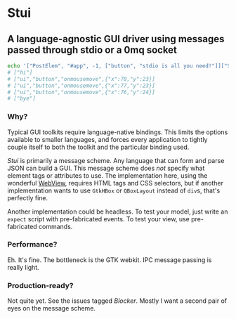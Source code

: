 # Stui

## A language-agnostic GUI driver using messages passed through stdio or a 0mq socket

```bash
echo '["PostElem", "#app", -1, ["button", "stdio is all you need!"]]["Subscribe", "button", "onmousemove", ["x", "y"]]' | stui
# ["hi"]
# ["ui","button","onmousemove",{"x":78,"y":23}]
# ["ui","button","onmousemove",{"x":77,"y":23}]
# ["ui","button","onmousemove",{"x":76,"y":24}]
# ["bye"]
```

### Why?

Typical GUI toolkits require language-native bindings. This limits the options available to smaller languages, and forces every application to tightly couple itself to both the toolkit and the particular binding used.

_Stui_ is primarily a message scheme. Any language that can form and parse JSON can build a GUI. This message scheme does *not* specify what element tags or attributes to use. The implementation here, using the wonderful [WebView](github.com/zserge/webview), requires HTML tags and CSS selectors, but if another implementation wants to use `GtkHBox` or `QBoxLayout` instead of `div`s, that's perfectly fine.

Another implementation could be headless. To test your model, just write an `expect` script with pre-fabricated events. To test your view, use pre-fabricated commands.

### Performance?
Eh. It's fine. The bottleneck is the GTK webkit. IPC message passing is really light.

### Production-ready?
Not quite yet. See the issues tagged _Blocker_. Mostly I want a second pair of eyes on the message scheme.